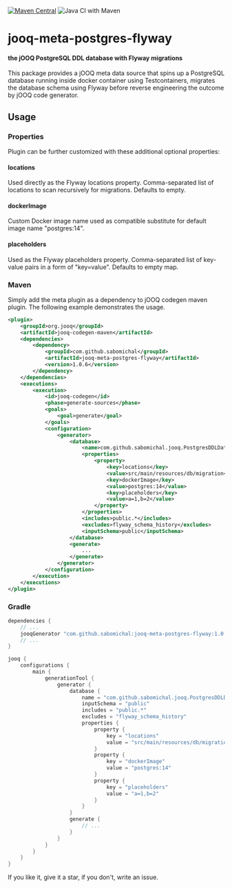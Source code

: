 [![Maven Central](https://maven-badges.herokuapp.com/maven-central/com.github.sabomichal/jooq-meta-postgres-flyway/badge.svg)](https://maven-badges.herokuapp.com/maven-central/com.github.sabomichal/jooq-meta-postgres-flyway) ![Java CI with Maven](https://github.com/sabomichal/jooq-meta-postgres-flyway/workflows/Java%20CI%20with%20Maven/badge.svg)
# jooq-meta-postgres-flyway
#### the jOOQ PostgreSQL DDL database with Flyway migrations
This package provides a jOOQ meta data source that spins up a PostgreSQL database running inside docker container using Testcontainers, migrates the database schema using Flyway before reverse engineering the outcome by jOOQ code generator.

## Usage
### Properties
Plugin can be further customized with these additional optional properties:
#### locations
Used directly as the Flyway locations property. Comma-separated list of locations to scan recursively for migrations. Defaults to empty.
#### dockerImage
Custom Docker image name used as compatible substitute for default image name "postgres:14".
#### placeholders
Used as the Flyway placeholders property. Comma-separated list of key-value pairs in a form of "key=value". Defaults to empty map.
### Maven
Simply add the meta plugin as a dependency to jOOQ codegen maven plugin. The following example demonstrates the usage.
```xml
<plugin>
    <groupId>org.jooq</groupId>
    <artifactId>jooq-codegen-maven</artifactId>
    <dependencies>
        <dependency>
            <groupId>com.github.sabomichal</groupId>
            <artifactId>jooq-meta-postgres-flyway</artifactId>
            <version>1.0.6</version>
        </dependency>
    </dependencies>
    <executions>
        <execution>
            <id>jooq-codegen</id>
            <phase>generate-sources</phase>
            <goals>
                <goal>generate</goal>
            </goals>
            <configuration>
                <generator>
                    <database>
                        <name>com.github.sabomichal.jooq.PostgresDDLDatabase</name>
                        <properties>
                            <property>
                                <key>locations</key>
                                <value>src/main/resources/db/migration</value>
                                <key>dockerImage</key>
                                <value>postgres:14</value>
                                <key>placeholders</key>
                                <value>a=1,b=2</value>
                            </property>
                        </properties>
                        <includes>public.*</includes>
                        <excludes>flyway_schema_history</excludes>
                        <inputSchema>public</inputSchema>
                    </database>
                    <generate>
                        ...
                    </generate>
                </generator>
            </configuration>
        </execution>
    </executions>
</plugin>
```
### Gradle
```groovy
dependencies {
    // ...
    jooqGenerator "com.github.sabomichal:jooq-meta-postgres-flyway:1.0.6"
    // ...
}

jooq {
    configurations {
        main {
            generationTool {
                generator {
                    database {
                        name = "com.github.sabomichal.jooq.PostgresDDLDatabase"
                        inputSchema = "public"
                        includes = "public.*"
                        excludes = "flyway_schema_history"
                        properties {
                            property {
                                key = "locations"
                                value = "src/main/resources/db/migration"
                            }
                            property {
                                key = "dockerImage"
                                value = "postgres:14"
                            }
                            property {
                                key = "placeholders"
                                value = "a=1,b=2"
                            }
                        }
                    }
                    generate {
                        // ...
                    }
                }
            }
        }
    }
}
```
If you like it, give it a star, if you don't, write an issue.
